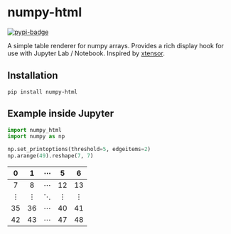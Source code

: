 # numpy-html
[![pypi-badge][]][pypi] 

[pypi-badge]: https://img.shields.io/pypi/v/numpy-html
[pypi]: https://pypi.org/project/numpy-html

A simple table renderer for numpy arrays. Provides a rich display hook for use with Jupyter Lab / Notebook. Inspired by [xtensor](https://github.com/QuantStack/xtensor).

## Installation
`pip install numpy-html`

## Example inside Jupyter
```python
import numpy_html
import numpy as np

np.set_printoptions(threshold=5, edgeitems=2)
np.arange(49).reshape(7, 7)
```
|  0 	|  1 	| ⋯ 	|  5 	|  6 	|
|:--:	|:--:	|:-:	|:--:	|:--:	|
|  7 	|  8 	| ⋯ 	| 12 	| 13 	|
|  ⋮ 	|  ⋮ 	| ⋱ 	|  ⋮ 	|  ⋮ 	|
| 35 	| 36 	| ⋯ 	| 40 	| 41 	|
| 42 	| 43 	| ⋯ 	| 47 	| 48 	|
